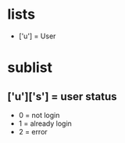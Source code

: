 # lists
* ['u'] = User

# sublist
## ['u']['s'] = user status
* 0 = not login
* 1 = already login
* 2 = error
